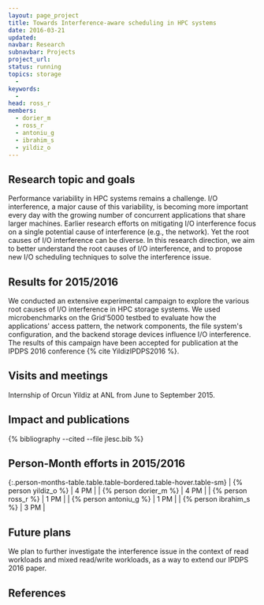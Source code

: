 ```yaml
---
layout: page_project
title: Towards Interference-aware scheduling in HPC systems
date: 2016-03-21
updated:
navbar: Research
subnavbar: Projects
project_url:
status: running
topics: storage
  -
keywords:
  -
head: ross_r
members:
  - dorier_m
  - ross_r
  - antoniu_g
  - ibrahim_s
  - yildiz_o
---
```


## Research topic and goals

Performance variability in HPC systems remains a challenge. I/O interference, a major cause of this variability, is becoming more important every day with the growing number of concurrent applications that share larger machines. Earlier research efforts on mitigating I/O interference focus on a single potential cause of interference (e.g., the network). Yet the root causes of I/O interference can be diverse. In this research direction, we aim to better understand the root causes of I/O interference, and to propose new I/O scheduling techniques to solve the interference issue.

## Results for 2015/2016

We conducted an extensive experimental campaign to explore the various root causes of I/O interference in HPC storage systems. We used microbenchmarks on the Grid'5000 testbed to evaluate how the applications' access pattern, the network components, the file system's configuration, and the backend storage devices influence I/O interference. The results of this campaign have been accepted for publication at the IPDPS 2016 conference {% cite YildizIPDPS2016 %}.


## Visits and meetings

Internship of Orcun Yildiz at ANL from June to September 2015.

## Impact and publications

{% bibliography --cited --file jlesc.bib %}


## Person-Month efforts in 2015/2016

{:.person-months-table.table.table-bordered.table-hover.table-sm}
| {% person yildiz_o %} | 4 PM |
| {% person dorier_m %} | 4 PM |
| {% person ross_r %} | 1 PM |
| {% person antoniu_g %} | 1 PM |
| {% person ibrahim_s %} | 3 PM |

## Future plans

We plan to further investigate the interference issue in the context of read workloads and mixed read/write workloads, as a way to extend our IPDPS 2016 paper.

## References

